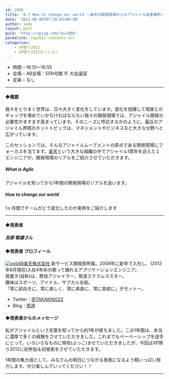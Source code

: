 ```yaml
---
id: 1088
title: 'A-7 How to change our world ～楽天の開発現場からのアジャイル改善事例～【講演】'
date: '2012-08-06T07:58:03+00:00'
author: semi
layout: post
guid: 'http://xpjug.com/?p=1088'
permalink: /xp2012-contents-a7/
categories:
    - XP祭り2012
    - XP祭り2012セッション
---
```


- 時間 – 16:10〜16:55
- 会場 – AB会場：55N号館 1F 大会議室
- 定員 – なし

---

#### ◆概要

我々をとりまく世界は、日々大きく変化をしています。変化を抱擁して現実とのギャップを埋めていかなければならない我々の開発現場では、アジャイル開発の必要性がますます高まっています。そのニーズに呼応するかのように、最近のアジャイル界隈のホットトピックは、マネジメントやビジネスなど大きな分野へと広がっています。

このセッションでは、そんなアジャイルムーブメントの原点である開発現場にフォーカスを当てます。[楽天](http://corp.rakuten.co.jp/)という大きな組織の中でアジャイル1周年を迎えた１エンジニアが、開発現場のリアルをご紹介させていただきます。

##### What is Agile

アジャイルを知ってから1年間の開発現場のリアルを追います。

##### How to change our world

1ヶ月間でチームがどう変化したのか実例をご紹介します

---

#### ◆発表者

##### 及部 敬雄さん

#### ◆発表者 プロフィール

[![](http://xpjug.com/wp-content/uploads/2012/08/oyb48-150x150.jpg "oyb48")](http://xpjug.com/wp-content/uploads/2012/08/oyb48.jpg)[楽天株式会社](http://corp.rakuten.co.jp/) 新サービス開発部所属。2009年に新卒で入社し、(2012年8月現在)入社4年めの歌って踊れるアプリケーションエンジニア。  
肩書き(自称)は、野良アジャイラー、邪道スクラムマスター。  
趣味はスポーツ、アイドル、サブカル全般。  
「常に前向きに、常に楽しく、常に素直に、常に貪欲に」がモットー。

- Twitter：[@TAKAKING22](https://twitter.com/TAKAKING22)
- Blog：[邪道](http://road-to-king.hatenablog.com/)

#### ◆発表者からのメッセージ

私がアジャイルという言葉を知ってから約1年が経ちました。この1年間は、本当に濃厚で多くの経験をさせていただきました。これまでもペーペーシップを逆手にとって、いろいろなものに特攻(ぶっこ)ませていただきましたが、今回はXP祭り2012に初参加＆初発表をさせていただきます。

1年間の集大成として、みなさんの明日につながる発表になるよう精いっぱい努力します。ぜひ楽しんでいってください！！

---